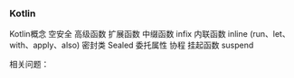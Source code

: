 ### Kotlin

Kotlin概念
空安全
高级函数
扩展函数
中缀函数 infix
内联函数 inline (run、let、with、apply、also)
密封类 Sealed
委托属性
协程
挂起函数 suspend

相关问题： [](../aQA/answer/kotlin/KotlinQA.md)